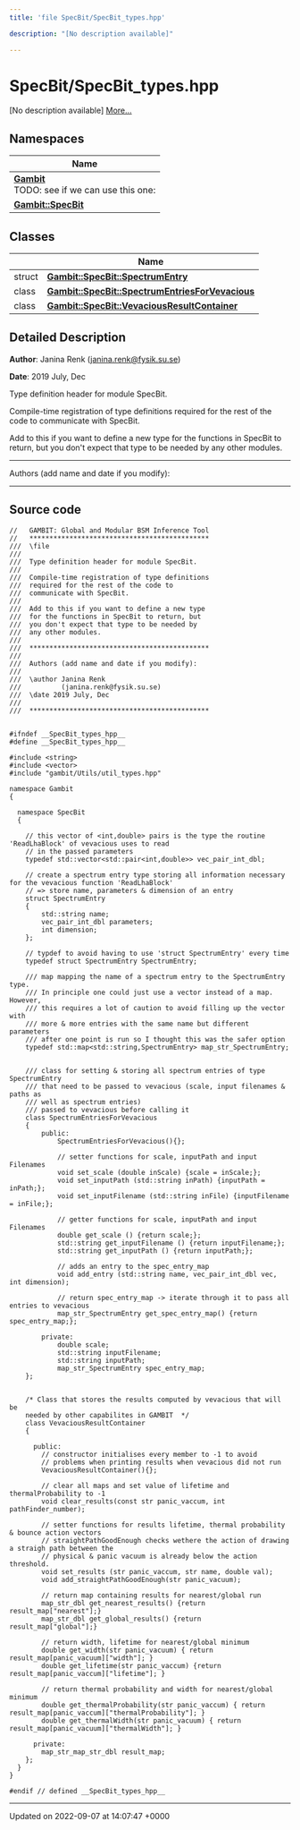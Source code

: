 ```yaml
---
title: 'file SpecBit/SpecBit_types.hpp'

description: "[No description available]"

---
```


# SpecBit/SpecBit_types.hpp

[No description available] [More...](#detailed-description)

## Namespaces

| Name           |
| -------------- |
| **[Gambit](/documentation/code/namespaces/namespacegambit/)** <br>TODO: see if we can use this one:  |
| **[Gambit::SpecBit](/documentation/code/namespaces/namespacegambit_1_1specbit/)**  |

## Classes

|                | Name           |
| -------------- | -------------- |
| struct | **[Gambit::SpecBit::SpectrumEntry](/documentation/code/classes/structgambit_1_1specbit_1_1spectrumentry/)**  |
| class | **[Gambit::SpecBit::SpectrumEntriesForVevacious](/documentation/code/classes/classgambit_1_1specbit_1_1spectrumentriesforvevacious/)**  |
| class | **[Gambit::SpecBit::VevaciousResultContainer](/documentation/code/classes/classgambit_1_1specbit_1_1vevaciousresultcontainer/)**  |

## Detailed Description


**Author**: Janina Renk ([janina.renk@fysik.su.se](mailto:janina.renk@fysik.su.se)) 

**Date**: 2019 July, Dec

Type definition header for module SpecBit.

Compile-time registration of type definitions required for the rest of the code to communicate with SpecBit.

Add to this if you want to define a new type for the functions in SpecBit to return, but you don't expect that type to be needed by any other modules.



------------------

Authors (add name and date if you modify):



------------------




## Source code

```
//   GAMBIT: Global and Modular BSM Inference Tool
//   *********************************************
///  \file
///
///  Type definition header for module SpecBit.
///
///  Compile-time registration of type definitions
///  required for the rest of the code to
///  communicate with SpecBit.
///
///  Add to this if you want to define a new type
///  for the functions in SpecBit to return, but
///  you don't expect that type to be needed by
///  any other modules.
///
///  *********************************************
///
///  Authors (add name and date if you modify):
///
///  \author Janina Renk
///          (janina.renk@fysik.su.se)
///  \date 2019 July, Dec
///
///  *********************************************


#ifndef __SpecBit_types_hpp__
#define __SpecBit_types_hpp__

#include <string>
#include <vector>
#include "gambit/Utils/util_types.hpp"

namespace Gambit
{

  namespace SpecBit
  {

    // this vector of <int,double> pairs is the type the routine 'ReadLhaBlock' of vevacious uses to read
    // in the passed parameters
    typedef std::vector<std::pair<int,double>> vec_pair_int_dbl;

    // create a spectrum entry type storing all information necessary for the vevacious function 'ReadLhaBlock'
    // => store name, parameters & dimension of an entry
    struct SpectrumEntry
    {
        std::string name;
        vec_pair_int_dbl parameters;
        int dimension;
    };

    // typdef to avoid having to use 'struct SpectrumEntry' every time
    typedef struct SpectrumEntry SpectrumEntry;

    /// map mapping the name of a spectrum entry to the SpectrumEntry type.
    /// In principle one could just use a vector instead of a map. However,
    /// this requires a lot of caution to avoid filling up the vector with
    /// more & more entries with the same name but different parameters
    /// after one point is run so I thought this was the safer option
    typedef std::map<std::string,SpectrumEntry> map_str_SpectrumEntry;


    /// class for setting & storing all spectrum entries of type SpectrumEntry
    /// that need to be passed to vevacious (scale, input filenames & paths as
    /// well as spectrum entries)
    /// passed to vevacious before calling it
    class SpectrumEntriesForVevacious
    {
        public:
            SpectrumEntriesForVevacious(){};

            // setter functions for scale, inputPath and input Filenames
            void set_scale (double inScale) {scale = inScale;};
            void set_inputPath (std::string inPath) {inputPath = inPath;};
            void set_inputFilename (std::string inFile) {inputFilename = inFile;};

            // getter functions for scale, inputPath and input Filenames
            double get_scale () {return scale;};
            std::string get_inputFilename () {return inputFilename;};
            std::string get_inputPath () {return inputPath;};

            // adds an entry to the spec_entry_map
            void add_entry (std::string name, vec_pair_int_dbl vec, int dimension);

            // return spec_entry_map -> iterate through it to pass all entries to vevacious
            map_str_SpectrumEntry get_spec_entry_map() {return spec_entry_map;};

        private:
            double scale;
            std::string inputFilename;
            std::string inputPath;
            map_str_SpectrumEntry spec_entry_map;
    };


    /* Class that stores the results computed by vevacious that will be
    needed by other capabilites in GAMBIT  */
    class VevaciousResultContainer
    {

      public:
        // constructor initialises every member to -1 to avoid
        // problems when printing results when vevacious did not run
        VevaciousResultContainer(){};

        // clear all maps and set value of lifetime and thermalProbability to -1
        void clear_results(const str panic_vaccum, int pathFinder_number);

        // setter functions for results lifetime, thermal probability & bounce action vectors
        // straightPathGoodEnough checks wethere the action of drawing a straigh path between the
        // physical & panic vacuum is already below the action threshold.
        void set_results (str panic_vaccum, str name, double val);
        void add_straightPathGoodEnough(str panic_vacuum);

        // return map containing results for nearest/global run
        map_str_dbl get_nearest_results() {return result_map["nearest"];}
        map_str_dbl get_global_results() {return result_map["global"];}

        // return width, lifetime for nearest/global minimum
        double get_width(str panic_vacuum) { return result_map[panic_vacuum]["width"]; }
        double get_lifetime(str panic_vaccum) {return result_map[panic_vaccum]["lifetime"]; }

        // return thermal probability and width for nearest/global minimum
        double get_thermalProbability(str panic_vaccum) { return result_map[panic_vaccum]["thermalProbability"]; }
        double get_thermalWidth(str panic_vacuum) { return result_map[panic_vacuum]["thermalWidth"]; }

      private:
        map_str_map_str_dbl result_map;
    };
  }
}

#endif // defined __SpecBit_types_hpp__
```


-------------------------------

Updated on 2022-09-07 at 14:07:47 +0000
